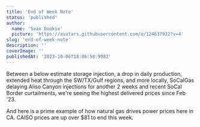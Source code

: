 ```yaml
---
title: 'End of Week Note'
status: 'published'
author:
  name: 'Sean Dookie'
  picture: 'https://avatars.githubusercontent.com/u/124637922?v=4'
slug: 'end-of-week-note'
description: ''
coverImage: ''
publishedAt: '2023-10-06T18:06:58.998Z'
---
```


Between a below estimate storage injection, a drop in daily production, extended heat through the SW/TX/Gulf regions, and more locally, SoCalGas delaying Aliso Canyon injections for another 2 weeks and recent SoCal Border curtailments, we're seeing the highest delivered prices since Feb '23.

And here is a prime example of how natural gas drives power prices here in CA. CAISO prices are up over $81 to end this week.



